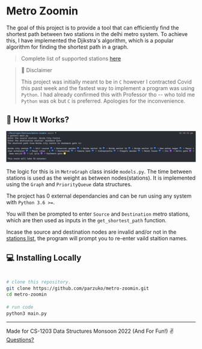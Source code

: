 # Metro Zoomin

The goal of this project is to provide a tool that can efficiently find the shortest path between two stations in the delhi metro system. To achieve this, I have implemented the Djikstra's algorithm, which is a popular algorithm for finding the shortest path in a graph.
> Complete list of supported stations [here](assets/station_list.txt)

> 🚧 Disclaimer
>
> This project was initially meant to be in `C` however I contracted Covid this past week and the fastest way to implement a program was using `Python`. I had already confirmed this with Professor tho -- who told me `Python` was ok but `C` is preferred. Apologies for the inconvenience.

## :thinking: How It Works?

![metro-zoomin](assets/demo.jpg)


The logic for this is in `MetroGraph` class inside `models.py`. The time between stations is used as the weight as between nodes(stations). 
It is implemented using the `Graph` and `PriorityQueue` data structures.

The project has 0 external dependancies and can be run using any system with `Python 3.6 >=`.

You will then be prompted to enter `Source` and `Destination` metro stations, which are then used as inputs in the `get_shortest_path` function.

Incase the source and destination nodes are invalid and/or not in the [stations list](assets/station_list.txt), the program will prompt you to re-enter vaild staition names.


## :computer: Installing Locally

```bash

# clone this repository.
git clone https://github.com/parzuko/metro-zoomin.git
cd metro-zoomin

# run code
python3 main.py
```

---

Made for CS-1203 Data Structures Monsoon 2022 (And For Fun!) :v: [Questions?](https://twitter.com/parzuko)

